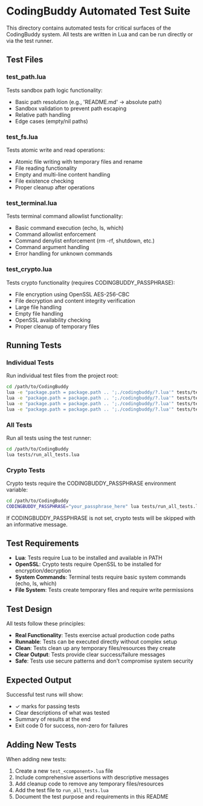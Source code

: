 # CodingBuddy Automated Test Suite

This directory contains automated tests for critical surfaces of the CodingBuddy system. All tests are written in Lua and can be run directly or via the test runner.

## Test Files

### test_path.lua
Tests sandbox path logic functionality:
- Basic path resolution (e.g., 'README.md' → absolute path)
- Sandbox validation to prevent path escaping
- Relative path handling
- Edge cases (empty/nil paths)

### test_fs.lua
Tests atomic write and read operations:
- Atomic file writing with temporary files and rename
- File reading functionality
- Empty and multi-line content handling
- File existence checking
- Proper cleanup after operations

### test_terminal.lua
Tests terminal command allowlist functionality:
- Basic command execution (echo, ls, which)
- Command allowlist enforcement
- Command denylist enforcement (rm -rf, shutdown, etc.)
- Command argument handling
- Error handling for unknown commands

### test_crypto.lua
Tests crypto functionality (requires CODINGBUDDY_PASSPHRASE):
- File encryption using OpenSSL AES-256-CBC
- File decryption and content integrity verification
- Large file handling
- Empty file handling
- OpenSSL availability checking
- Proper cleanup of temporary files

## Running Tests

### Individual Tests
Run individual test files from the project root:

```bash
cd /path/to/CodingBuddy
lua -e "package.path = package.path .. ';./codingbuddy/?.lua'" tests/test_path.lua
lua -e "package.path = package.path .. ';./codingbuddy/?.lua'" tests/test_fs.lua
lua -e "package.path = package.path .. ';./codingbuddy/?.lua'" tests/test_terminal.lua
lua -e "package.path = package.path .. ';./codingbuddy/?.lua'" tests/test_crypto.lua
```

### All Tests
Run all tests using the test runner:

```bash
cd /path/to/CodingBuddy
lua tests/run_all_tests.lua
```

### Crypto Tests
Crypto tests require the CODINGBUDDY_PASSPHRASE environment variable:

```bash
cd /path/to/CodingBuddy
CODINGBUDDY_PASSPHRASE="your_passphrase_here" lua tests/run_all_tests.lua
```

If CODINGBUDDY_PASSPHRASE is not set, crypto tests will be skipped with an informative message.

## Test Requirements

- **Lua**: Tests require Lua to be installed and available in PATH
- **OpenSSL**: Crypto tests require OpenSSL to be installed for encryption/decryption
- **System Commands**: Terminal tests require basic system commands (echo, ls, which)
- **File System**: Tests create temporary files and require write permissions

## Test Design

All tests follow these principles:

- **Real Functionality**: Tests exercise actual production code paths
- **Runnable**: Tests can be executed directly without complex setup
- **Clean**: Tests clean up any temporary files/resources they create
- **Clear Output**: Tests provide clear success/failure messages
- **Safe**: Tests use secure patterns and don't compromise system security

## Expected Output

Successful test runs will show:
- ✓ marks for passing tests
- Clear descriptions of what was tested
- Summary of results at the end
- Exit code 0 for success, non-zero for failures

## Adding New Tests

When adding new tests:

1. Create a new `test_<component>.lua` file
2. Include comprehensive assertions with descriptive messages
3. Add cleanup code to remove any temporary files/resources
4. Add the test file to `run_all_tests.lua`
5. Document the test purpose and requirements in this README
